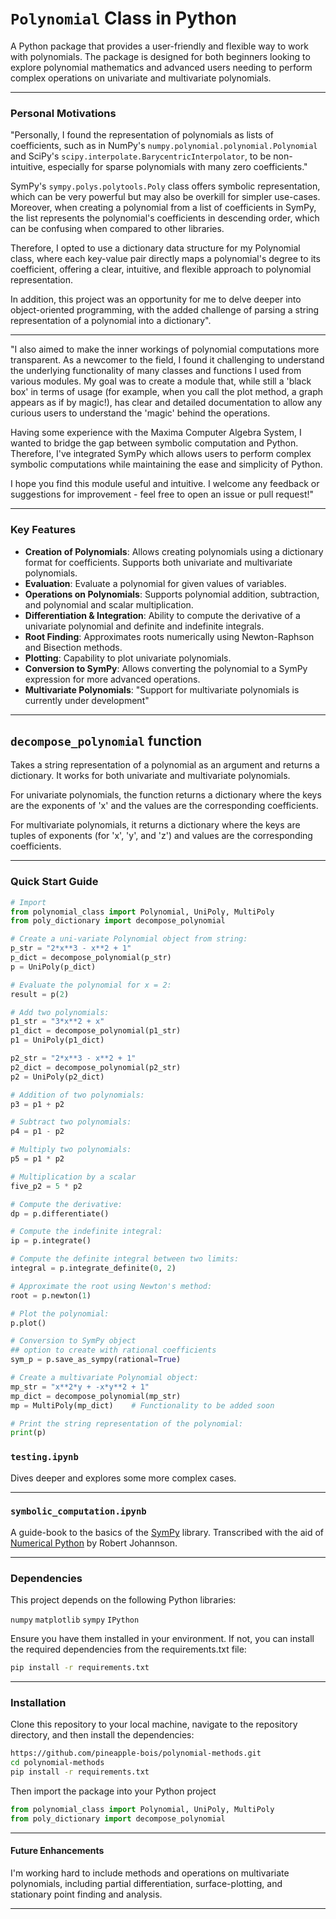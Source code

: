 # `Polynomial` Class in Python

A Python package that provides a user-friendly and flexible way to work with polynomials. The package is designed for both beginners looking to explore polynomial mathematics and advanced users needing to perform complex operations on univariate and multivariate polynomials. 

----

### Personal Motivations

"Personally, I found the representation of polynomials as lists of coefficients, such as in NumPy's `numpy.polynomial.polynomial.Polynomial` and SciPy's `scipy.interpolate.BarycentricInterpolator`, to be non-intuitive, especially for sparse polynomials with many zero coefficients."

SymPy's `sympy.polys.polytools.Poly` class offers symbolic representation, which can be very powerful but may also be overkill for simpler use-cases. Moreover, when creating a polynomial from a list of coefficients in SymPy, the list represents the polynomial's coefficients in descending order, which can be confusing when compared to other libraries.

Therefore, I opted to use a dictionary data structure for my Polynomial class, where each key-value pair directly maps a polynomial's degree to its coefficient, offering a clear, intuitive, and flexible approach to polynomial representation.

In addition, this project was an opportunity for me to delve deeper into object-oriented programming, with the added challenge of parsing a string representation of a polynomial into a dictionary".

----

"I also aimed to make the inner workings of polynomial computations more transparent. As a newcomer to the field, I found it challenging to understand the underlying functionality of many classes and functions I used from various modules. My goal was to create a module that, while still a 'black box' in terms of usage (for example, when you call the plot method, a graph appears as if by magic!), has clear and detailed documentation to allow any curious users to understand the 'magic' behind the operations.

Having some experience with the Maxima Computer Algebra System, I wanted to bridge the gap between symbolic computation and Python. Therefore, I've integrated SymPy which allows users to perform complex symbolic computations while maintaining the ease and simplicity of Python.

I hope you find this module useful and intuitive. I welcome any feedback or suggestions for improvement - feel free to open an issue or pull request!"

----

### Key Features

- **Creation of Polynomials**: Allows creating polynomials using a dictionary format for coefficients. Supports both univariate and multivariate polynomials.
- **Evaluation**: Evaluate a polynomial for given values of variables.
- **Operations on Polynomials**: Supports polynomial addition, subtraction, and polynomial and scalar multiplication.
- **Differentiation & Integration**: Ability to compute the derivative of a univariate polynomial and definite and indefinite integrals.
- **Root Finding**: Approximates roots numerically using Newton-Raphson and Bisection methods.
- **Plotting**: Capability to plot univariate polynomials.
- **Conversion to SymPy**: Allows converting the polynomial to a SymPy expression for more advanced operations.
- **Multivariate Polynomials**: "Support for multivariate polynomials is currently under development"

----

## `decompose_polynomial` function

Takes a string representation of a polynomial as an argument and returns a dictionary. It works for both univariate and multivariate polynomials.

For univariate polynomials, the function returns a dictionary where the keys are the exponents of 'x' and the values are the corresponding coefficients.

For multivariate polynomials, it returns a dictionary where the keys are tuples of exponents (for 'x', 'y', and 'z') and values are the corresponding coefficients.

----

### Quick Start Guide
```python
# Import
from polynomial_class import Polynomial, UniPoly, MultiPoly
from poly_dictionary import decompose_polynomial

# Create a uni-variate Polynomial object from string:
p_str = "2*x**3 - x**2 + 1"
p_dict = decompose_polynomial(p_str)
p = UniPoly(p_dict)

# Evaluate the polynomial for x = 2:
result = p(2)

# Add two polynomials:
p1_str = "3*x**2 + x"
p1_dict = decompose_polynomial(p1_str)
p1 = UniPoly(p1_dict)

p2_str = "2*x**3 - x**2 + 1"
p2_dict = decompose_polynomial(p2_str)
p2 = UniPoly(p2_dict)

# Addition of two polynomials:
p3 = p1 + p2

# Subtract two polynomials:
p4 = p1 - p2

# Multiply two polynomials:
p5 = p1 * p2

# Multiplication by a scalar
five_p2 = 5 * p2

# Compute the derivative:
dp = p.differentiate()

# Compute the indefinite integral:
ip = p.integrate()

# Compute the definite integral between two limits:
integral = p.integrate_definite(0, 2)

# Approximate the root using Newton's method:
root = p.newton(1)

# Plot the polynomial:
p.plot()

# Conversion to SymPy object
## option to create with rational coefficients
sym_p = p.save_as_sympy(rational=True)

# Create a multivariate Polynomial object:
mp_str = "x**2*y + -x*y**2 + 1"
mp_dict = decompose_polynomial(mp_str)
mp = MultiPoly(mp_dict)    # Functionality to be added soon

# Print the string representation of the polynomial:
print(p)
```

### `testing.ipynb`

Dives deeper and explores some more complex cases.

----

### `symbolic_computation.ipynb`

A guide-book to the basics of the [SymPy](https://docs.sympy.org/latest/index.html) library. 
Transcribed with the aid of [Numerical Python](https://jrjohansson.github.io/numericalpython.html) by Robert Johannson.

----

### Dependencies

This project depends on the following Python libraries:

`numpy`
`matplotlib`
`sympy`
`IPython`

Ensure you have them installed in your environment. If not, you can install the required dependencies from the requirements.txt file:

```bash
pip install -r requirements.txt
```

----

### Installation

Clone this repository to your local machine, navigate to the repository directory, and then install the dependencies:

```bash
https://github.com/pineapple-bois/polynomial-methods.git
cd polynomial-methods
pip install -r requirements.txt
```
Then import the package into your Python project
```python
from polynomial_class import Polynomial, UniPoly, MultiPoly
from poly_dictionary import decompose_polynomial
```
----

#### Future Enhancements

I'm working hard to include methods and operations on multivariate polynomials, including partial differentiation, surface-plotting, and stationary point finding and analysis.

----